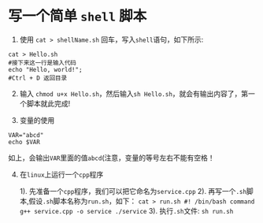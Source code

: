 # 写一个简单 `shell` 脚本
1.  使用 `cat > shellName.sh` 回车，写入`shell`语句，如下所示:
```shell
cat > Hello.sh
#接下来这一行是输入代码
echo "Hello, world!";
#Ctrl + D 返回目录
```
2. 输入 `chmod u+x Hello.sh`，然后输入`sh Hello.sh`，就会有输出内容了，第一个脚本就此完成!

3. 变量的使用
```
VAR="abcd"
echo $VAR
```
如上，会输出`VAR`里面的值`abcd`(注意，变量的等号左右不能有空格！

4. 在`linux`上运行一个`cpp`程序

	1). 先准备一个`cpp`程序，我们可以把它命名为`service.cpp`
	2). 再写一个`.sh`脚本,假设`.sh`脚本名称为`run.sh`，如下：
		```
		cat > run.sh
		#! /bin/bash
		command g++ service.cpp -o service
		./service
		```
	3). 执行`.sh`文件: `sh run.sh`

